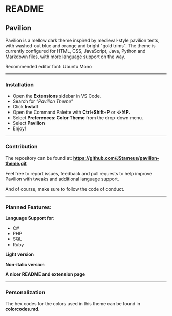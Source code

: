 # README

## Pavilion
Pavilion is a mellow dark theme inspired by medieval-style pavilion tents, with washed-out blue and orange and bright "gold trims".
The theme is currently configured for HTML, CSS, JavaScript, Java, Python and Markdown files, with more language support on the way. 

Recommended editor font: Ubuntu Mono

---

### Installation
- Open the **Extensions** sidebar in VS Code.
- Search for *"Pavilion Theme"*
- Click **Install**
- Open the Command Palette with **Ctrl+Shift+P** or **⇧⌘P.**
- Select **Preferences: Color Theme** from the drop-down menu.
- Select **Pavilion**
- Enjoy!

---

### Contribution
The repository can be found at: **https://github.com/JStameus/pavilion-theme.git**

Feel free to report issues, feedback and pull requests to help improve Pavilion with tweaks and additional language support. 

And of course, make sure to follow the code of conduct. 

---

### Planned Features:
**Language Support for:**
- C#
- PHP
- SQL
- Ruby

**Light version**

**Non-italic version**

**A nicer README and extension page**

---

### Personalization
The hex codes for the colors used in this theme can be found in **colorcodes.md**. 